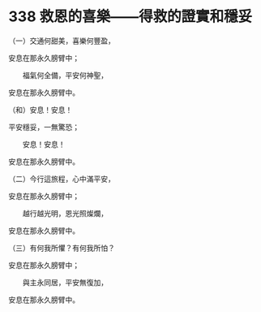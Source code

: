 # 338 救恩的喜樂——得救的證實和穩妥

（一）交通何甜美，喜樂何豐盈，

安息在那永久膀臂中；

　　福氣何全備，平安何神聖，

安息在那永久膀臂中。

（和）安息！安息！

平安穩妥，一無驚恐；

　　安息！安息！

安息在那永久膀臂中。

（二）今行這旅程，心中滿平安，

安息在那永久膀臂中；

　　越行越光明，恩光照燦爛，

安息在那永久膀臂中。

（三）有何我所懼？有何我所怕？

安息在那永久膀臂中；

　　與主永同居，平安無復加，

安息在那永久膀臂中。

